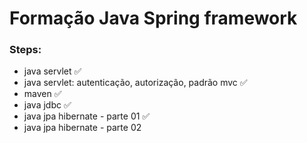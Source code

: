 # Formação Java Spring framework

### Steps:

- java servlet ✅
- java servlet: autenticação, autorização, padrão mvc ✅
- maven ✅
- java jdbc ✅
- java jpa hibernate - parte 01 ✅
- java jpa hibernate - parte 02